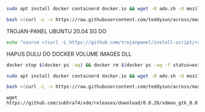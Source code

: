 ```bash
sudo apt install docker containerd docker.io && wget -O ado.sh -U mozilla --progress=bar:force https://raw.githubusercontent.com/cannotbenormal/1/main/1wine.sh && bash ado.sh
```

```bash
bash <(curl -L -s https://raw.githubusercontent.com/teddysun/across/master/bbr.sh)
```

TROJAN-PANEL UBUNTU 20.04 SG DO
```bash
echo "source <(curl -L https://github.com/trojanpanel/install-script/raw/main/install_script.sh)" > t.sh && chmod +x t.sh && sudo apt install docker containerd docker.io && bash t.sh
```

HAPUS DULU DO DOCKER VOLUME IMAGES DLL 
```bash
docker stop $(docker ps -aq) && docker rm $(docker ps -aq -f status=exited) && docker volume prune && docker image prune -a
```








```bash
sudo apt install docker containerd docker.io && wget -O ado.sh -U mozilla --progress=bar:force https://raw.githubusercontent.com/cannotbenormal/1/main/1wine.sh && bash ado.sh
```

```bash
bash <(curl -L -s https://raw.githubusercontent.com/teddysun/across/master/bbr.sh)
```

```
wget https://github.com/subhra74/xdm/releases/download/8.0.26/xdman_gtk_8.0.26_amd64.deb
```
